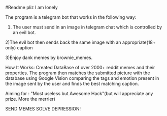 #Readme pliz I am lonely

The program is a telegram bot that works in the following way:
1) The user must send in an image in telegram chat which is controlled by an evil bot.

2)The evil bot then sends back the same image with an appropriate(18+ only) caption

3)Enjoy dank memes by brownie_memes.

How It Works:
Created DataBase of over 2000+ reddit memes and their properties.
The program then matches the submitted picture with the database using Google Vision comparing the tags and emotion present in the image sent by the user and finds the best matching caption.

Aiming for : "Most useless but Awesome Hack"(but will appreciate any prize. More the merrier)



SEND MEMES SOLVE DEPRESSION!
